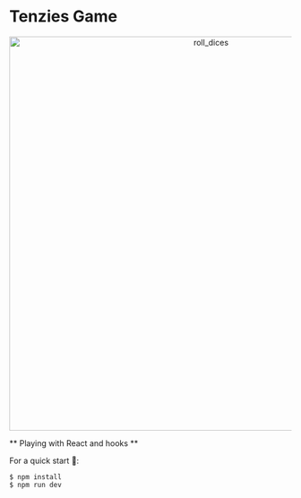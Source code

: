 # Tenzies Game

<div align="center"><img width="704" alt="roll_dices" src="https://github.com/user-attachments/assets/428ebcd2-d80c-4381-95e7-e41df4de4a13"></div>

** Playing with React and hooks **

For a quick start 💜:

```
$ npm install
$ npm run dev
```





